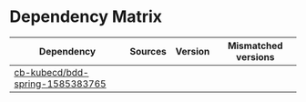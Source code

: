 # Dependency Matrix

Dependency | Sources | Version | Mismatched versions
---------- | ------- | ------- | -------------------
[cb-kubecd/bdd-spring-1585383765](https://github.com/cb-kubecd/bdd-spring-1585383765.git) |  | []() | 
